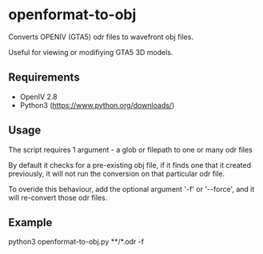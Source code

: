 # openformat-to-obj
Converts OPENIV (GTA5) odr files to wavefront obj files.

Useful for viewing or modifiying GTA5 3D models.

Requirements
--------------
- OpenIV 2.8
- Python3 (https://www.python.org/downloads/)

Usage
--------------
The script requires 1 argument - a glob or filepath to one or many odr files

By default it checks for a pre-existing obj file, if it finds one that it created previously, it will not run the conversion on that particular odr file.

To overide this behaviour, add the optional argument '-f' or  '--force', and it will re-convert those odr files.

Example
--------------
  python3 openformat-to-obj.py **/*.odr -f
